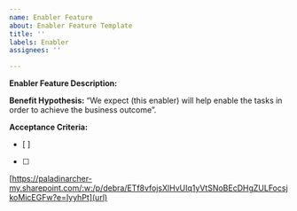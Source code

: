 ```yaml
---
name: Enabler Feature
about: Enabler Feature Template
title: ''
labels: Enabler
assignees: ''

---
```


**Enabler Feature Description:** 


**Benefit Hypothesis:** 
“We expect (this enabler) will help enable the tasks in order to achieve the business outcome”.


**Acceptance Criteria:**
- [ ] 
- [ ] 


[https://paladinarcher-my.sharepoint.com/:w:/p/debra/ETf8vfojsXlHvUIq1yVtSNoBEcDHgZULFocsjkoMicEGFw?e=IyyhPt](url)
